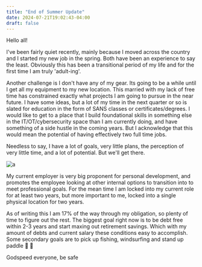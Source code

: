 ```yaml
---
title: "End of Summer Update"
date: 2024-07-21T19:02:43-04:00
draft: false
---
```


Hello all!

I've been fairly quiet recently, mainly because I moved across the country and I started my new job in the spring. Both have been an experience to say the least. Obviously this has been a transitional period of my life and for the first time I am truly 'adult-ing'.

Another challenge is I don't have any of my gear. Its going to be a while until I get all my equipment to my new location. This married with my lack of free time has constrained exactly what projects I am going to pursue in the near future. I have some ideas, but a lot of my time in the next quarter or so is slated for education in the form of SANS classes or certificates/degrees. I would like to get to a place that I build foundational skills in something else in the IT/OT/cybersecurity space than I am currently doing, and have something of a side hustle in the coming years. But I acknowledge that this would mean the potential of having effectively two full time jobs. 

Needless to say, I have a lot of goals, very little plans, the perception of very little time, and a lot of potential. But we'll get there. 

![a](/images/science-shit.gif#center)

My current employer is very big proponent for personal development, and promotes the employee looking at other internal options to transition into to meet professional goals. For the mean time I am locked into my current role for at least two years, but more important to me, locked into a single physical location for two years. 

As of writing this I am 17% of the way through my obligation, so plenty of time to figure out the rest. The biggest goal right now is to be debt free within 2-3 years and start maxing out retirement savings. Which with my amount of debts and current salary these conditions easy to accomplish. Some secondary goals are to pick up fishing, windsurfing and stand up paddle 🌊 🤙

Godspeed everyone, be safe

